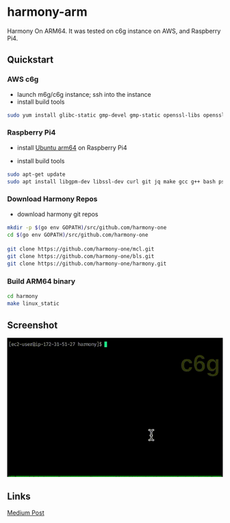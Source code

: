 # harmony-arm
Harmony On ARM64. It was tested on c6g instance on AWS, and Raspberry Pi4.

## Quickstart
### AWS c6g
* launch m6g/c6g instance; ssh into the instance
* install build tools
```bash
sudo yum install glibc-static gmp-devel gmp-static openssl-libs openssl-static gcc-c++
```

### Raspberry Pi4
* install [Ubuntu arm64](https://ubuntu.com/tutorials/how-to-install-ubuntu-desktop-on-raspberry-pi-4#1-overview) on Raspberry Pi4

* install build tools

```bash
sudo apt-get update
sudo apt install libgpm-dev libssl-dev curl git jq make gcc g++ bash psmisc dnsutils
```

### Download Harmony Repos
* download harmony git repos
```bash
mkdir -p $(go env GOPATH)/src/github.com/harmony-one
cd $(go env GOPATH)/src/github.com/harmony-one

git clone https://github.com/harmony-one/mcl.git
git clone https://github.com/harmony-one/bls.git
git clone https://github.com/harmony-one/harmony.git
```

### Build ARM64 binary
```bash
cd harmony
make linux_static
```

## Screenshot
![screenshot](screencast/harmony-on-arm-480.gif)


## Links
[Medium Post](https://medium.com/@leo_hao/harmony-on-arm64-d4508de9929f)
